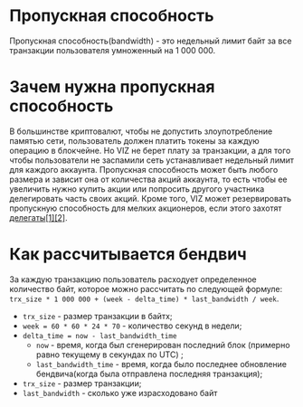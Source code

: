 # Пропускная способность

Пропускная способность(bandwidth) - это недельный лимит байт за все транзакции пользователя умноженный на 1 000 000.

# Зачем нужна пропускная способность

В большинстве криптовалют, чтобы не допустить злоупотребление памятью сети, пользователь должен платить токены за каждую операцию в блокчейне. Но VIZ не берет плату за транзакции, а для того чтобы пользователи не заспамили сеть устанавливает недельный лимит  для каждого аккаунта. Пропускная способность может быть любого размера и зависит она от количества акций аккаунта, то есть чтобы ее увеличить нужно купить акции или попросить другого участника делегировать часть своих акций. Кроме того, VIZ может резервировать пропускную способность для мелких акционеров, если этого захотят [делегаты](witnesses.md)[[1]](witnesses.md#bandwidth_reserve_below)[[2]](witnesses.md#bandwidth_reserve_percent).

# Как рассчитывается бендвич

За каждую транзакцию пользователь расходует определенное количество байт, которое можно рассчитать по следующей формуле: ``trx_size * 1 000 000 + (week - delta_time) * last_bandwidth / week``.

* ``trx_size`` - размер транзакции в байтх;
* ``week = 60 * 60 * 24 * 70`` - количество секунд в недели;
* ``delta_time = now - last_bandwidth_time`` 
  * ``now`` - время, когда был сгенерирован последний блок (примерно равно текущему в секундах по UTC) ;
  * ``last_bandwidth_time`` - время, когда было последнее обновление бендвича(когда была отправлена последняя транзакция);
* ``trx_size`` - размер транзакции;
* ``last_bandwidth`` - сколько уже израсходовано байт

